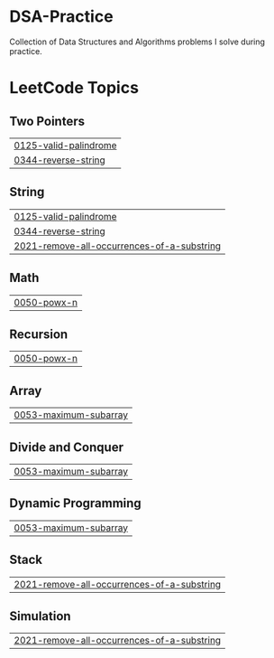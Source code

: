 # DSA-Practice
Collection of Data Structures and Algorithms problems I solve during practice.

<!---LeetCode Topics Start-->
# LeetCode Topics
## Two Pointers
|  |
| ------- |
| [0125-valid-palindrome](https://github.com/Shreya2754/DSA-Practice/tree/master/0125-valid-palindrome) |
| [0344-reverse-string](https://github.com/Shreya2754/DSA-Practice/tree/master/0344-reverse-string) |
## String
|  |
| ------- |
| [0125-valid-palindrome](https://github.com/Shreya2754/DSA-Practice/tree/master/0125-valid-palindrome) |
| [0344-reverse-string](https://github.com/Shreya2754/DSA-Practice/tree/master/0344-reverse-string) |
| [2021-remove-all-occurrences-of-a-substring](https://github.com/Shreya2754/DSA-Practice/tree/master/2021-remove-all-occurrences-of-a-substring) |
## Math
|  |
| ------- |
| [0050-powx-n](https://github.com/Shreya2754/DSA-Practice/tree/master/0050-powx-n) |
## Recursion
|  |
| ------- |
| [0050-powx-n](https://github.com/Shreya2754/DSA-Practice/tree/master/0050-powx-n) |
## Array
|  |
| ------- |
| [0053-maximum-subarray](https://github.com/Shreya2754/DSA-Practice/tree/master/0053-maximum-subarray) |
## Divide and Conquer
|  |
| ------- |
| [0053-maximum-subarray](https://github.com/Shreya2754/DSA-Practice/tree/master/0053-maximum-subarray) |
## Dynamic Programming
|  |
| ------- |
| [0053-maximum-subarray](https://github.com/Shreya2754/DSA-Practice/tree/master/0053-maximum-subarray) |
## Stack
|  |
| ------- |
| [2021-remove-all-occurrences-of-a-substring](https://github.com/Shreya2754/DSA-Practice/tree/master/2021-remove-all-occurrences-of-a-substring) |
## Simulation
|  |
| ------- |
| [2021-remove-all-occurrences-of-a-substring](https://github.com/Shreya2754/DSA-Practice/tree/master/2021-remove-all-occurrences-of-a-substring) |
<!---LeetCode Topics End-->